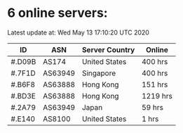 # 6 online servers:

Latest update at: Wed May 13 17:10:20 UTC 2020

| ID | ASN | Server Country | Online |
| -- | --- | -------------- | ------ |
| #.D09B | AS174 | United States | 400 hrs |
| #.7F1D | AS63949 | Singapore | 400 hrs |
| #.B6F8 | AS63888 | Hong Kong | 151 hrs |
| #.BD3E | AS63888 | Hong Kong | 1219 hrs |
| #.2A79 | AS63949 | Japan | 59 hrs |
| #.E140 | AS8100 | United States | 1 hrs |

